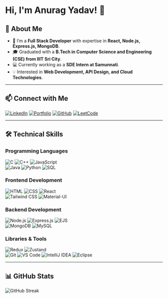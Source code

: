 # Hi, I'm Anurag Yadav! 👋

## 🚀 About Me
- 🌱 I’m a **Full Stack Developer** with expertise in **React, Node.js, Express.js, MongoDB**.  
- 🎓 Graduated with a **B.Tech in Computer Science and Engineering (CSE) from IIIT Sri City**.  
- 💻 Currently working as a **SDE Intern at Samunnati**.  
- 💡 Interested in **Web Development, API Design, and Cloud Technologies**.  

---

## 📫 Connect with Me  
[![LinkedIn](https://img.shields.io/badge/LinkedIn-blue?style=flat&logo=linkedin)](https://www.linkedin.com/in/anurag-yadav-39a7b9223/) 
[![Portfolio](https://img.shields.io/badge/Portfolio-%2312100E.svg?style=flat&logo=firefox)](https://anurag-yadav-portfolio.onrender.com/) 
[![GitHub](https://img.shields.io/badge/GitHub-%2312100E.svg?style=flat&logo=github)](https://github.com/Anuragyadav1) 
[![LeetCode](https://img.shields.io/badge/LeetCode-FFA116?style=flat&logo=leetcode&logoColor=white)](https://leetcode.com/Anurag102002)  





---

## 🛠️ Technical Skills  

### **Programming Languages**  
![C](https://img.shields.io/badge/C-00599C?style=flat&logo=c&logoColor=white) 
![C++](https://img.shields.io/badge/C++-00599C?style=flat&logo=c%2B%2B&logoColor=white) 
![JavaScript](https://img.shields.io/badge/JavaScript-F7DF1E?style=flat&logo=javascript&logoColor=black)  
![Java](https://img.shields.io/badge/Java-007396?style=flat&logo=java&logoColor=white) 
![Python](https://img.shields.io/badge/Python-3776AB?style=flat&logo=python&logoColor=white) 
![SQL](https://img.shields.io/badge/SQL-4479A1?style=flat&logo=mysql&logoColor=white)  

### **Frontend Development**  
![HTML](https://img.shields.io/badge/HTML5-E34F26?style=flat&logo=html5&logoColor=white) 
![CSS](https://img.shields.io/badge/CSS3-1572B6?style=flat&logo=css3&logoColor=white) 
![React](https://img.shields.io/badge/React-20232A?style=flat&logo=react&logoColor=61DAFB)  
![Tailwind CSS](https://img.shields.io/badge/TailwindCSS-%2338B2AC.svg?style=flat&logo=tailwind-css&logoColor=white) 
![Material-UI](https://img.shields.io/badge/MaterialUI-0081CB?style=flat&logo=material-ui&logoColor=white) 

### **Backend Development**  
![Node.js](https://img.shields.io/badge/Node.js-43853D?style=flat&logo=node.js&logoColor=white) 
![Express.js](https://img.shields.io/badge/Express.js-000000?style=flat&logo=express&logoColor=white) 
![EJS](https://img.shields.io/badge/EJS-88B04B?style=flat&logo=javascript&logoColor=black)  
![MongoDB](https://img.shields.io/badge/MongoDB-4EA94B?style=flat&logo=mongodb&logoColor=white) 
![MySQL](https://img.shields.io/badge/MySQL-4479A1?style=flat&logo=mysql&logoColor=white)  

### **Libraries & Tools**  
![Redux](https://img.shields.io/badge/Redux-764ABC?style=flat&logo=redux&logoColor=white) 
![Zustand](https://img.shields.io/badge/Zustand-%2320232A.svg?style=flat&logo=react&logoColor=white)  
![Git](https://img.shields.io/badge/Git-F05032?style=flat&logo=git&logoColor=white) 
![VS Code](https://img.shields.io/badge/VS%20Code-0078D4?style=flat&logo=visual-studio-code&logoColor=white) 
![IntelliJ IDEA](https://img.shields.io/badge/IntelliJ_IDEA-000000?style=flat&logo=intellij-idea&logoColor=white) 
![Eclipse](https://img.shields.io/badge/Eclipse-2C2255?style=flat&logo=eclipse&logoColor=white)  


---

## 📊 GitHub Stats  
![GitHub Streak](https://github-readme-streak-stats.herokuapp.com/?user=Anuragyadav1&theme=dark&hide_border=false?v=1)  
